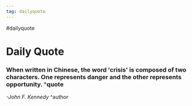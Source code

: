```yaml
---
tag: dailyquote
---
```


#dailyquote

# Daily Quote

### When written in Chinese, the word 'crisis' is composed of two characters. One represents danger and the other represents opportunity. ^quote
*-John F. Kennedy* ^author
